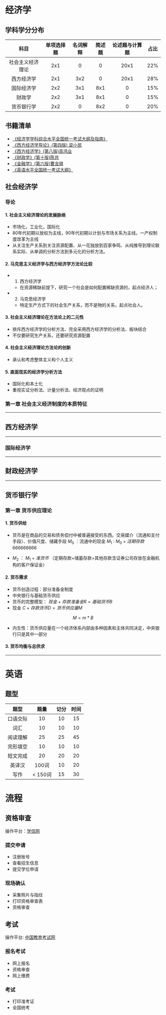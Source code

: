 # 经济学

## 学科学分分布

|      科目      |  单项选择题  |      名词解释  | 简述题   | 论述题与计算题  | 占比        |
|:--------------:|:-----------:|:-------------:|:--------:|:-------------:|:-----------:|
| 社会主义经济理论 | 2x1        | 0            |  0        | 20x1           | 22%        | 
| 西方经济学     | 2x1          | 3x2          |  0        | 20x1           | 28%        |
| 国际经济学     | 2x2          | 3x1          | 8x1       | 0              | 15%        |
| 财政学         | 2x2          | 3x1          | 8x1       | 0              | 15%        |
| 货币银行学     | 2x2          |  0            | 8x2      | 0              | 20%         |

## 书籍清单

- [《经济学学科综合水平全国统一考试大纲及指南》]()
- [《西方经济学导论》(第四版) 梁小民]()
- [《西方经济学》(第八版)高鸿业]()
- [《财政学》(第十版)陈共]()
- [《金融学》(第六版)曹龙骐]()
- [《英语水平全国统一考试大纲》]()

##  社会经济学

### 导论

#### 1. 社会主义经济理论的发展脉络
- 市场化，工业化，国际化
- 80年代初期以放权为主线，90年代初期以计划与市场关系为主线，一产权制度改革为主线
- 从关注生产关系到关注资源配置、从一花独放到百家争鸣、从纯推导到理论联系实际、从单调的分析方法到多元化的分析方法。

#### 2. 马克思主义经济学与西方经济学方法论比较

- 1. 西方经济学
	- 在资源稀缺前提下，研究一个社会是如何配置稀缺资源的，起点经济人；

- 2. 马克思经济学
	- 特定生产方式下的社会生产关系，而不是物的关系，起点社会人。

####  3. 社会主义经济理论在方法论上的二元性
- 排斥西方经济学的分析方法、完全采用西方经济学的分析法、板块结合
- 不仅要研究生产关系，还要研究资源配置

#### 4. 社会主义经济理论方法论的创新
- 承认和考虑整体主义和个人主义

#### 5. 直面现实的经济学分析方法
- 国际化和本土化
- 重视实证分析法、计量分析法、经济观点的证明

### 第一章 社会主义经济制度的本质特征




---

## 西方经济学

---

### 国际经济学

---

## 财政经济学

---

## 货币银行学

### 第一章 货币供应理论

#### 1. 货币供给
- 货币是在商品的交易和债务偿付中被普遍接受的东西。交易媒介（流通和支付手段）、价值尺度、储藏手段 $M_{0}$ ：流通中的现金 $M_{1}$ : $M_{0}+活期存款$ 666666666

-  $M_{2}$ ： $M_{1}+准货币$ （定期存款+储蓄存款+其他存款含证券公司存放在金融机构的客户保证金）

#### 2. 货币需求

- 货币创造过程：部分准备金制度
- 中央银行与基础货币供应
- 货币的完整模型： $现金+存款准备金R=基础货币B$
- 现金 $C+存款货币D=货币供应量M$

$$M = m*B$$

- 内生性：货币供应量在一个经济体系内部由多种因素和主体共同决定，中央银行只是其中一部分

#### 3. 货币均衡与总供求






---

# 英语


## 题型

|  题型        |  题量      | 记分   | 时间   | 
|:-----------:|:----------:|:------:|:------:|
| 口语交际     | 10         | 10     | 15     |  
| 词汇         | 10         | 10     | 10     |
| 阅读理解      | 25        | 25     | 45     |
| 完形填空      | 10        | 10     | 10     |
| 短文完成      | 20        | 20     | 20     |
| 英译汉        | 100词     | 10     | 20     |
| 写作          | < 150词   | 15     | 30     |


# 流程

## 资格审查

操作平台：[学信网](https://www.chsi.com.cn/)

### 提交申请
- 注册账号
- 查看招生信息
- 提交学位申请

### 现场确认
- 采集照片与指纹
- 打印资格审查表
- 资格审查


## 考试
 操作平台:  [中国教育考试网](https://tdxl.neea.edu.cn/)

### 报名考试
- 网上报名
- 资格审查
- 网上缴费

### 考试
- 打印准考证
- 全国统考

